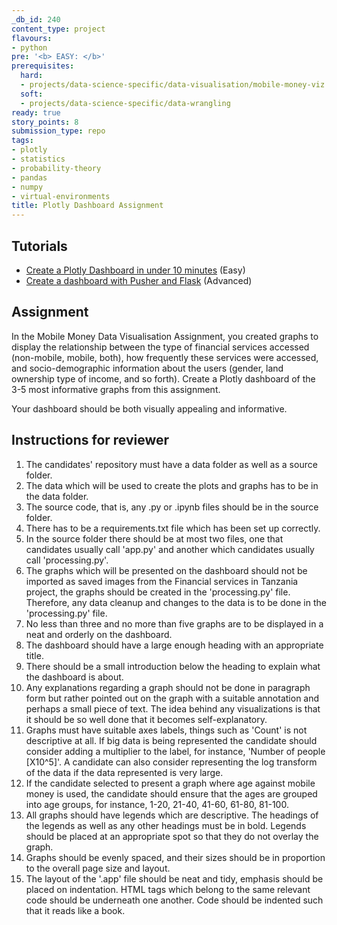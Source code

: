 ```yaml
---
_db_id: 240
content_type: project
flavours:
- python
pre: '<b> EASY: </b>'
prerequisites:
  hard:
  - projects/data-science-specific/data-visualisation/mobile-money-viz
  soft:
  - projects/data-science-specific/data-wrangling
ready: true
story_points: 8
submission_type: repo
tags:
- plotly
- statistics
- probability-theory
- pandas
- numpy
- virtual-environments
title: Plotly Dashboard Assignment
---
```


## Tutorials

- [Create a Plotly Dashboard in under 10 minutes](https://moderndata.plot.ly/create-a-plotly-dashboards-in-under-10-minutes/) (Easy)
- [Create a dashboard with Pusher and Flask](https://pusher.com/tutorials/live-dashboard-python) (Advanced)

## Assignment

In the Mobile Money Data Visualisation Assignment, you created graphs to display the relationship between the type of financial services accessed (non-mobile, mobile, both), how frequently these services were accessed, and socio-demographic information about the users (gender, land ownership type of income, and so forth). Create a Plotly dashboard of the 3-5 most informative graphs from this assignment.

Your dashboard should be both visually appealing and informative.

## Instructions for reviewer

1. The candidates' repository must have a data folder as well as a source folder.
2. The data which will be used to create the plots and graphs has to be in the data folder.
3. The source code, that is, any .py or .ipynb files should be in the source folder.
4. There has to be a requirements.txt file which has been set up correctly.
5. In the source folder there should be at most two files, one that candidates usually call 'app.py' and another which
   candidates usually call 'processing.py'.
6. The graphs which will be presented on the dashboard should not be imported as saved images from the Financial services
   in Tanzania project, the graphs should be created in the 'processing.py' file.  Therefore, any data cleanup and changes
   to the data is to be done in the 'processing.py' file.
7. No less than three and no more than five graphs are to be displayed in a neat and orderly on the dashboard.
8. The dashboard should have a large enough heading with an appropriate title.
9. There should be a small introduction below the heading to explain what the dashboard is about.
10. Any explanations regarding a graph should not be done in paragraph form but rather pointed out on the graph with a
   suitable annotation and perhaps a small piece of text.  The idea behind any visualizations is that it should be
   so well done that it becomes self-explanatory.
11. Graphs must have suitable axes labels, things such as 'Count' is not descriptive at all.  If big data is being
   represented the candidate should consider adding a multiplier to the label, for instance,
   'Number of people [X10^5]'.  A candidate can also consider representing the log transform of the data if the data 
   represented is very large.
12. If the candidate selected to present a graph where age against mobile money is used, the candidate should ensure
    that the ages are grouped into age groups, for instance, 1-20, 21-40, 41-60, 61-80, 81-100.
13. All graphs should have legends which are descriptive.  The headings of the legends as well as any other headings
    must be in bold.  Legends should be placed at an appropriate spot so that they do not overlay the graph.
14. Graphs should be evenly spaced, and their sizes should be in proportion to the overall page size and layout.
15. The layout of the '.app' file should be neat and tidy, emphasis should be placed on indentation.  HTML tags which
    belong to the same relevant code should be underneath one another.  Code should be indented such that it reads like
    a book.